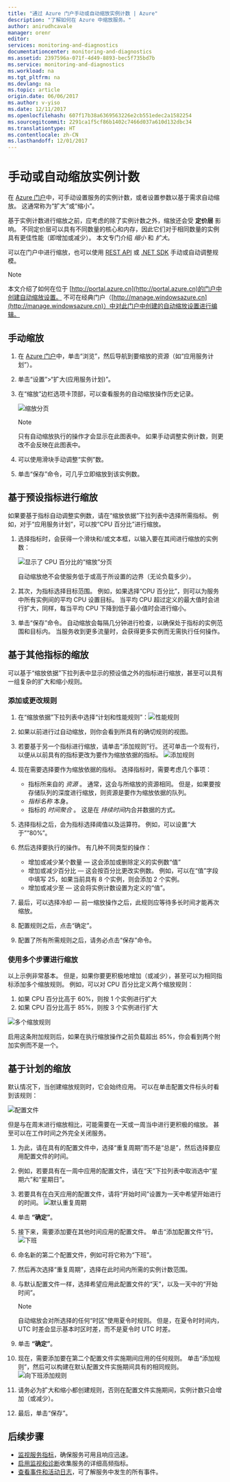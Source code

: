 ```yaml
---
title: "通过 Azure 门户手动或自动缩放实例计数 | Azure"
description: "了解如何在 Azure 中缩放服务。"
author: anirudhcavale
manager: orenr
editor: 
services: monitoring-and-diagnostics
documentationcenter: monitoring-and-diagnostics
ms.assetid: 2397596a-071f-4d49-8893-bec5f735bd7b
ms.service: monitoring-and-diagnostics
ms.workload: na
ms.tgt_pltfrm: na
ms.devlang: na
ms.topic: article
origin.date: 06/06/2017
ms.author: v-yiso
ms.date: 12/11/2017
ms.openlocfilehash: 607f17b38a6369563226e2cb551edec2a1582254
ms.sourcegitcommit: 2291ca1f5cf86b1402c7466d037a610d132dbc34
ms.translationtype: HT
ms.contentlocale: zh-CN
ms.lasthandoff: 12/01/2017
---
```

# <a name="scale-instance-count-manually-or-automatically"></a>手动或自动缩放实例计数

在 [Azure 门户](https://portal.azure.cn/)中，可手动设置服务的实例计数，或者设置参数以基于需求自动缩放。 这通常称为“扩大”或“缩小”。

基于实例计数进行缩放之前，应考虑的除了实例计数之外，缩放还会受 **定价层** 影响。 不同定价层可以具有不同数量的核心和内存，因此它们对于相同数量的实例具有更佳性能（即增加或减少）。 本文专门介绍 *缩小* 和 *扩大*。

可以在门户中进行缩放，也可以使用 [REST API](https://msdn.microsoft.com/zh-cn/library/azure/dn931953.aspx) 或 [.NET SDK](https://www.nuget.org/packages/Microsoft.Azure.Management.Monitor) 手动或自动调整规模。

> [!NOTE]
> 本文介绍了如何在位于 [http://portal.azure.cn](http://portal.azure.cn)的门户中创建自动缩放设置。 不可在经典门户（[http://manage.windowsazure.cn](http://manage.windowsazure.cn)）中对此门户中创建的自动缩放设置进行编辑。
> 
> 

## <a name="scaling-manually"></a>手动缩放
1. 在 [Azure 门户](https://portal.azure.cn/)中，单击“浏览”，然后导航到要缩放的资源（如“应用服务计划”）。
2. 单击“设置”>“扩大(应用服务计划)”。
3. 在“缩放”边栏选项卡顶部，可以查看服务的自动缩放操作历史记录。
   
    ![缩放分页](./media/insights-how-to-scale/Insights_ScaleBladeDayZero.png)
   
   > [!NOTE]
   > 只有自动缩放执行的操作才会显示在此图表中。 如果手动调整实例计数，则更改不会反映在此图表中。
   > 
   > 
   
4. 可以使用滑块手动调整“实例”数。
5. 单击“保存”命令，可几乎立即缩放到该实例数。 

## <a name="scaling-based-on-a-pre-set-metric"></a>基于预设指标进行缩放

如果要基于指标自动调整实例数，请在“缩放依据”下拉列表中选择所需指标。 例如，对于“应用服务计划”，可以按“CPU 百分比”进行缩放。

1. 选择指标时，会获得一个滑块和/或文本框，以输入要在其间进行缩放的实例数：

    ![显示了 CPU 百分比的“缩放”分页](./media/insights-how-to-scale/Insights_ScaleBladeCPU.png) 

    自动缩放绝不会使服务低于或高于所设置的边界（无论负载多少）。

2. 其次，为指标选择目标范围。 例如，如果选择“CPU 百分比”，则可以为服务中所有实例间的平均 CPU 设置目标。 当平均 CPU 超过定义的最大值时会进行扩大，同样，每当平均 CPU 下降到低于最小值时会进行缩小。

3. 单击“保存”命令。 自动缩放会每隔几分钟进行检查，以确保处于指标的实例范围和目标内。 当服务收到更多流量时，会获得更多实例而无需执行任何操作。

## <a name="scale-based-on-other-metrics"></a>基于其他指标的缩放

可以基于“缩放依据”下拉列表中显示的预设值之外的指标进行缩放，甚至可以具有一组复杂的扩大和缩小规则。

### <a name="adding-or-changing-a-rule"></a>添加或更改规则

1. 在“缩放依据”下拉列表中选择“计划和性能规则”：![性能规则](./media/insights-how-to-scale/Insights_PerformanceRules.png)

2. 如果以前进行过自动缩放，则你会看到所具有的确切规则的视图。

3. 若要基于另一个指标进行缩放，请单击“添加规则”行。 还可单击一个现有行，以便从以前具有的指标更改为要作为缩放依据的指标。
![添加规则](./media/insights-how-to-scale/Insights_AddRule.png)

4. 现在需要选择要作为缩放依据的指标。 选择指标时，需要考虑几个事项：
    * 指标所来自的 *资源* 。 通常，这会与所缩放的资源相同。 但是，如果要按存储队列的深度进行缩放，则资源是要作为缩放依据的队列。
    * *指标名称* 本身。 
    * 指标的 *时间聚合* 。 这是在 *持续时间*内合并数据的方式。

5. 选择指标之后，会为指标选择阈值以及运算符。 例如，可以设置“大于”“80%”。 

6. 然后选择要执行的操作。 有几种不同类型的操作：
    * 增加或减少某个数量 — 这会添加或删除定义的实例数“值” 
    * 增加或减少百分比 — 这会按百分比更改实例数。 例如，可以在“值”字段中填写 25，如果当前具有 8 个实例，则会添加 2 个实例。
    * 增加或减少至 — 这会将实例计数设置为定义的“值”。

7. 最后，可以选择冷却 — 前一缩放操作之后，此规则应等待多长时间才能再次缩放。

8. 配置规则之后，点击“确定”。 

9. 配置了所有所需规则之后，请务必点击“保存”命令。

### <a name="scaling-with-multiple-steps"></a>使用多个步骤进行缩放

以上示例非常基本。 但是，如果你要更积极地增加（或减少），甚至可以为相同指标添加多个缩放规则。 例如，可以对 CPU 百分比定义两个缩放规则：

1. 如果 CPU 百分比高于 60%，则按 1 个实例进行扩大
2. 如果 CPU 百分比高于 85%，则按 3 个实例进行扩大

![多个缩放规则](./media/insights-how-to-scale/Insights_MultipleScaleRules.png)

启用这条附加规则后，如果在执行缩放操作之前负载超出 85%，你会看到两个附加实例而不是一个。 

## <a name="scale-based-on-a-schedule"></a>基于计划的缩放

默认情况下，当创建缩放规则时，它会始终应用。 可以在单击配置文件标头时看到该规则：

![配置文件](./media/insights-how-to-scale/Insights_Profile.png)

但是与在周末进行缩放相比，可能需要在一天或一周当中进行更积极的缩放。 甚至可以在工作时间之外完全关闭服务。

1. 为此，请在具有的配置文件中，选择“重复周期”而不是“总是”，然后选择要应用配置文件的时间。

2. 例如，若要具有在一周中应用的配置文件，请在“天”下拉列表中取消选中“星期六”和“星期日”。

3. 若要具有在白天应用的配置文件，请将“开始时间”设置为一天中希望开始进行的时间。
    ![默认重复周期](./media/insights-how-to-scale/Insights_ProfileRecurrence.png)

4. 单击 **“确定”**。

5. 接下来，需要添加要在其他时间应用的配置文件。 单击“添加配置文件”行。 
    ![下班](./media/insights-how-to-scale/Insights_ProfileOffWork.png)

6. 命名新的第二个配置文件，例如可将它称为“下班”。 

7. 然后再次选择“重复周期”，选择在此时间内所需的实例计数范围。

8. 与默认配置文件一样，选择希望应用此配置文件的“天”，以及一天中的“开始时间”。
   
   > [!NOTE]
   > 自动缩放会对所选择的任何“时区”使用夏令时规则。 但是，在夏令时时间内，UTC 时差会显示基本时区时差，而不是夏令时 UTC 时差。
   > 
   > 
   
9. 单击 **“确定”**。

10. 现在，需要添加要在第二个配置文件实施期间应用的任何规则。 单击“添加规则”，然后可以构建在默认配置文件实施期间具有的相同规则。
    ![向下班添加规则](./media/insights-how-to-scale/Insights_RuleOffWork.png)

11. 请务必为扩大和缩小都创建规则，否则在配置文件实施期间，实例计数只会增加（或减少）。 

12. 最后，单击“保存”。

## <a name="next-steps"></a>后续步骤
* [监视服务指标](./insights-how-to-customize-monitoring.md)，确保服务可用且响应迅速。
* [启用监视和诊断](./insights-how-to-use-diagnostics.md)收集服务的详细高频指标。
* [查看事件和活动日志](./insights-debugging-with-events.md)，可了解服务中发生的所有事件。
